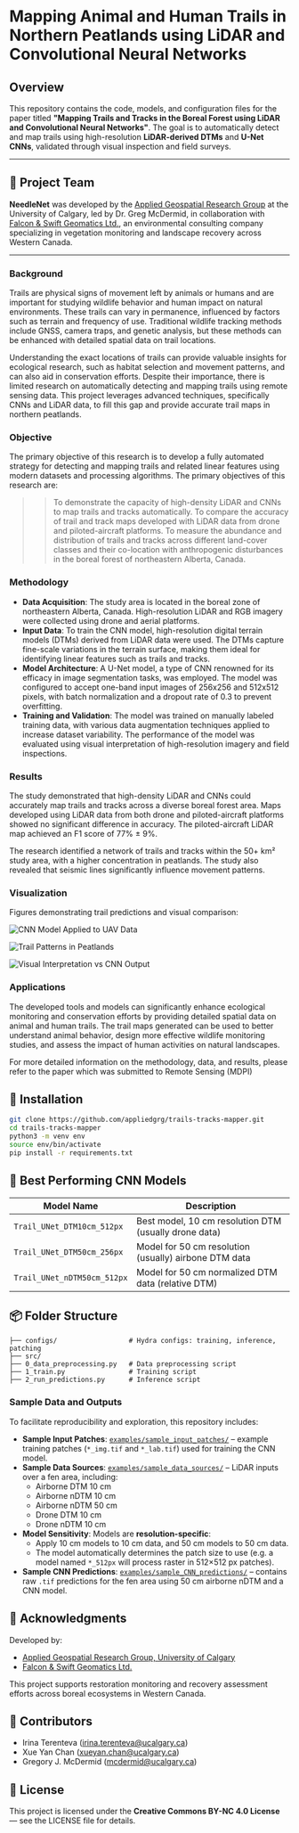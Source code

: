 # Mapping Animal and Human Trails in Northern Peatlands using LiDAR and Convolutional Neural Networks

## Overview
This repository contains the code, models, and configuration files for the paper titled **"Mapping Trails and Tracks in the Boreal Forest using LiDAR and Convolutional Neural Networks"**. The goal is to automatically detect and map trails using high-resolution **LiDAR-derived DTMs** and **U-Net CNNs**, validated through visual inspection and field surveys.

---

## 👥 Project Team

**NeedleNet** was developed by the [Applied Geospatial Research Group](https://www.appliedgrg.ca/) at the University of Calgary, led by Dr. Greg McDermid, in collaboration with [Falcon & Swift Geomatics Ltd.](https://www.falconandswift.ca/), an environmental consulting company specializing in vegetation monitoring and landscape recovery across Western Canada.

---

### Background
Trails are physical signs of movement left by animals or humans and are important for studying wildlife behavior and human impact on natural environments. These trails can vary in permanence, influenced by factors such as terrain and frequency of use. Traditional wildlife tracking methods include GNSS, camera traps, and genetic analysis, but these methods can be enhanced with detailed spatial data on trail locations.

Understanding the exact locations of trails can provide valuable insights for ecological research, such as habitat selection and movement patterns, and can also aid in conservation efforts. Despite their importance, there is limited research on automatically detecting and mapping trails using remote sensing data. This project leverages advanced techniques, specifically CNNs and LiDAR data, to fill this gap and provide accurate trail maps in northern peatlands.

### Objective
The primary objective of this research is to develop a fully automated strategy for detecting and mapping trails and related linear features using modern datasets and processing algorithms. The primary objectives of this research are:
>> To demonstrate the capacity of high-density LiDAR and CNNs to map trails and tracks automatically.
>> To compare the accuracy of trail and track maps developed with LiDAR data from drone and piloted-aircraft platforms.
>> To measure the abundance and distribution of trails and tracks across different land-cover classes and their co-location with anthropogenic disturbances in the boreal forest of northeastern Alberta, Canada.

### Methodology
- **Data Acquisition**: The study area is located in the boreal zone of northeastern Alberta, Canada. High-resolution LiDAR and RGB imagery were collected using drone and aerial platforms.
- **Input Data**: To train the CNN model, high-resolution digital terrain models (DTMs) derived from LiDAR data were used. The DTMs capture fine-scale variations in the terrain surface, making them ideal for identifying linear features such as trails and tracks.
- **Model Architecture**: A U-Net model, a type of CNN renowned for its efficacy in image segmentation tasks, was employed. The model was configured to accept one-band input images of 256x256 and 512x512 pixels, with batch normalization and a dropout rate of 0.3 to prevent overfitting.
- **Training and Validation**: The model was trained on manually labeled training data, with various data augmentation techniques applied to increase dataset variability. The performance of the model was evaluated using visual interpretation of high-resolution imagery and field inspections.

### Results
The study demonstrated that high-density LiDAR and CNNs could accurately map trails and tracks across a diverse boreal forest area. Maps developed using LiDAR data from both drone and piloted-aircraft platforms showed no significant difference in accuracy. The piloted-aircraft LiDAR map achieved an F1 score of 77% ± 9%.

The research identified a network of trails and tracks within the 50+ km² study area, with a higher concentration in peatlands. The study also revealed that seismic lines significantly influence movement patterns.

### Visualization
Figures demonstrating trail predictions and visual comparison:

![CNN Model Applied to UAV Data](examples/figures/CNN_at_UAVdata.png)

![Trail Patterns in Peatlands](examples/figures/trail_patterns.png)

![Visual Interpretation vs CNN Output](examples/figures/visual_vs_CNN.png)

### Applications
The developed tools and models can significantly enhance ecological monitoring and conservation efforts by providing detailed spatial data on animal and human trails. The trail maps generated can be used to better understand animal behavior, design more effective wildlife monitoring studies, and assess the impact of human activities on natural landscapes.

For more detailed information on the methodology, data, and results, please refer to the paper which was submitted to Remote Sensing (MDPI)



## 🔧 Installation
```bash
git clone https://github.com/appliedgrg/trails-tracks-mapper.git
cd trails-tracks-mapper
python3 -m venv env
source env/bin/activate
pip install -r requirements.txt
```

## 🧠 Best Performing CNN Models
| Model Name                     | Description                                           |
|--------------------------------|-------------------------------------------------------|
| `Trail_UNet_DTM10cm_512px`     | Best model, 10 cm resolution DTM (usually drone data) |
| `Trail_UNet_DTM50cm_256px`     | Model for 50 cm resolution (usually) airbone DTM data |
| `Trail_UNet_nDTM50cm_512px`    | Model for 50 cm normalized DTM data (relative DTM)    |

## 📦 Folder Structure
```
├── configs/                  # Hydra configs: training, inference, patching
├── src/                      
├── 0_data_preprocessing.py   # Data preprocessing script
├── 1_train.py                # Training script
├── 2_run_predictions.py      # Inference script
```

### Sample Data and Outputs
To facilitate reproducibility and exploration, this repository includes:

- **Sample Input Patches**: [`examples/sample_input_patches/`](examples/sample_input_patches) – example training patches (`*_img.tif` and `*_lab.tif`) used for training the CNN model.
- **Sample Data Sources**: [`examples/sample_data_sources/`](examples/sample_data_sources) – LiDAR inputs over a fen area, including:
  - Airborne DTM 10 cm
  - Airborne nDTM 10 cm
  - Airborne nDTM 50 cm
  - Drone DTM 10 cm
  - Drone nDTM 10 cm
- **Model Sensitivity**: Models are **resolution-specific**:
  - Apply 10 cm models to 10 cm data, and 50 cm models to 50 cm data.
  - The model automatically determines the patch size to use (e.g. a model named `*_512px` will process raster in 512×512 px patches).
- **Sample CNN Predictions**: [`examples/sample_CNN_predictions/`](examples/sample_CNN_predictions) – contains raw `.tif` predictions for the fen area using 50 cm airborne nDTM and a CNN model.

## 🤝 Acknowledgments

Developed by:

- [Applied Geospatial Research Group, University of Calgary](https://www.appliedgrg.ca/)
- [Falcon & Swift Geomatics Ltd.](https://www.falconandswift.ca/)

This project supports restoration monitoring and recovery assessment efforts across boreal ecosystems in Western Canada.

## 👥 Contributors
- Irina Terenteva (irina.terenteva@ucalgary.ca)
- Xue Yan Chan (xueyan.chan@ucalgary.ca)
- Gregory J. McDermid (mcdermid@ucalgary.ca)

## 📄 License
This project is licensed under the **Creative Commons BY-NC 4.0 License** — see the LICENSE file for details.


